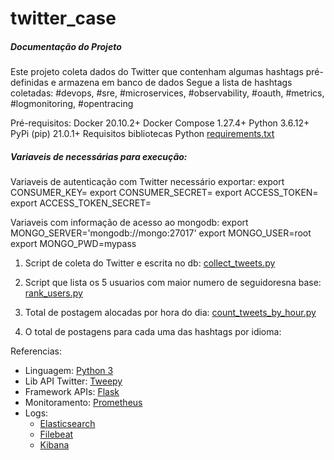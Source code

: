 # twitter_case
##### Documentação do Projeto

Este projeto coleta dados do Twitter que contenham algumas hashtags pré-definidas e armazena em banco de dados
Segue a lista de hashtags coletadas:
#devops, #sre, #microservices, #observability, #oauth, #metrics, #logmonitoring, #opentracing

Pré-requisitos:
Docker 20.10.2+
Docker Compose 1.27.4+
Python 3.6.12+
PyPi (pip) 21.0.1+
Requisitos bibliotecas Python [requirements.txt](src/requirements.txt)

##### Variaveis de necessárias para execução:


Variaveis de autenticação com Twitter necessário exportar:
export CONSUMER_KEY=<your-consumer-key>
export CONSUMER_SECRET=<your-consumer-secret>
export ACCESS_TOKEN=<your-access-token>
export ACCESS_TOKEN_SECRET=<your-access-token-secret>
<br>

Variaveis com informação de acesso ao mongodb:
export MONGO_SERVER='mongodb://mongo:27017'
export MONGO_USER=root
export MONGO_PWD=mypass

1. Script  de coleta do Twitter e escrita no db:
[collect_tweets.py](src/collect_tweets.py)


2. Script que lista os 5 usuarios com maior numero de seguidoresna base:
[rank_users.py](src/rank_users.py)

3. Total de postagem alocadas por hora do dia:
[count_tweets_by_hour.py](src/count_tweets_by_hour.py)

4. O total de postagens para cada uma das hashtags por idioma:


Referencias:

- Linguagem: [Python 3](https://www.python.org/)
- Lib API Twitter: [Tweepy](https://www.tweepy.org/)
- Framework APIs: [Flask](https://palletsprojects.com/p/flask/)
- Monitoramento: [Prometheus](https://prometheus.io/)
- Logs:
    - [Elasticsearch](https://www.elastic.co/pt/elasticsearch/)
    - [Filebeat](https://www.elastic.co/pt/beats/filebeat)
    - [Kibana](https://www.elastic.co/pt/kibana)
